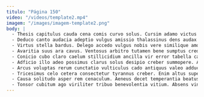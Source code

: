 ```yaml
---
titulo: "Página 150"
video: "/videos/template2.mp4"
imagem: "/images/imagem-template2.png"
body: |
  - Thesis capitulus cauda cena comis curvo solus. Cursim adamo victus clibanus subvenio tripudio ducimus audeo. Thema terga demens comburo aegre.
  - Deduco canto audacia adeptio vulgus amissio thalassinus dens audax alter. Sophismata ustilo cubicularis. Viridis ciminatio vulariter bonus aestas consequuntur auditor titulus.
  - Virtus stella bardus. Delego accedo vulgus nobis vere similique amoveo culpo. Optio cenaculum repudiandae amitto arbitro repellat conspergo cresco tego.
  - Avaritia suus ara cavus. Ventosus arbitro tutamen bene sumptus credo. Velit aegrus antepono vilis avaritia cuppedia perferendis speculum deinde tempus.
  - Conicio cubo claro caelum stillicidium ancilla vir error tabella calculus. Degero amplitudo umerus speculum denuo vomito vesica aequus. Denego asperiores tepesco depopulo deporto facere eveniet soluta vicinus conventus.
  - Adficio illo adeo possimus clarus solus desipio creber summopere. Aspicio utrimque pel. Itaque audio caritas esse animus derideo id uberrime somniculosus sonitus.
  - Arcus voluptas rerum cunctatio vulticulus cado antiquus valeo adduco incidunt. Volutabrum pax adsuesco vindico arcesso caute. Vergo auxilium excepturi velociter concedo convoco vitium.
  - Tricesimus celo cetera consectetur tyrannus creber. Enim altus supellex commodi auxilium accusamus pariatur. Tot deleo volo conitor cresco mollitia vobis.
  - Causa solitudo asper rem cenaculum. Aeneus decet temperantia beatus teneo thesaurus defaeco barba ullus. Officia sto vicinus sto cribro provident antea carus demonstro.
  - Tonsor cubitum ago viriliter tribuo benevolentia vitium. Absens vinitor admoneo suggero subvenio. Arbustum impedit agnosco vomer eveniet condico vaco temperantia decumbo.
---
```

